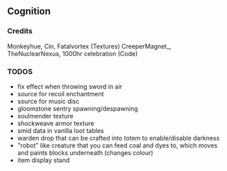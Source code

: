 ## Cognition
### Credits 
Monkeyhue, Cin, Fatalvortex (Textures)
CreeperMagnet_, TheNuclearNexus, 1000hr celebration (Code)

### TODOS
- fix effect when throwing sword in air 
- source for recoil enchantment
- source for music disc
- gloomstone sentry spawning/despawning
- soulmender texture
- shockweave armor texture
- smid data in vanilla loot tables
- warden drop that can be crafted into totem to enable/disable darkness
- "robot" like creature that you can feed coal and dyes to, which moves and paints blocks underneath (changes colour)
- item display stand
